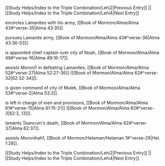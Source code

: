 [[Study Helps/Index to the Triple Combination/Lehi2|Previous Entry]]  ||  [[Study Helps/Index to the Triple Combination/Lehi4|Next Entry]]

 encircles Lamanites with his army, [[Book of Mormon/Alma/Alma 43#^verse-35|Alma 43:35]].

 pursues Lamanite army, [[Book of Mormon/Alma/Alma 43#^verse-36|Alma 43:36-53]].

 is appointed chief captain over city of Noah, [[Book of Mormon/Alma/Alma 49#^verse-16|Alma 49:16-17]].

 assists Moroni1 in defeating Lamanites, [[Book of Mormon/Alma/Alma 52#^verse-27|Alma 52:27-36]] ([[Book of Mormon/Alma/Alma 62#^verse-32|62:32-34]]).

 is given command of city of Mulek, [[Book of Mormon/Alma/Alma 53#^verse-2|Alma 53:2]].

 is left in charge of men and provisions, [[Book of Mormon/Alma/Alma 61#^verse-15|Alma 61:15-21]] ([[Book of Mormon/Alma/Alma 62#^verse-3|62:3, 13]]).

 laments Teancum's death, [[Book of Mormon/Alma/Alma 62#^verse-37|Alma 62:37]].

 assists Moronihah1, [[Book of Mormon/Helaman/Helaman 1#^verse-28|Hel. 1:28]].

[[Study Helps/Index to the Triple Combination/Lehi2|Previous Entry]]  ||  [[Study Helps/Index to the Triple Combination/Lehi4|Next Entry]]
